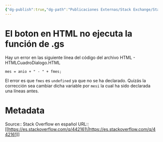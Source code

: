 ```yaml
---
{"dg-publish":true,"dg-path":"Publicaciones Externas/Stack Exchange/Stack Overflow en español/es.stackoverflow.com-442161.md","permalink":"/publicaciones-externas/stack-exchange/stack-overflow-en-espanol/es-stackoverflow-com-442161/","title":"El boton en HTML no ejecuta la función de .gs","hide":true,"noteIcon":"\"0\"","created":"2024-04-03T12:49:10.417-06:00","updated":"2024-04-05T16:43:57.247-06:00"}
---
```


# El boton en HTML no ejecuta la función de .gs

Hay un error en las siguiente línea del código del archivo HTML - HTMLCuadroDialogo.HTML


    mes = anio + " - " + fmes;

El error es que `fmes` es `undefined` ya que no se ha declarado. Quizás la corrección sea cambiar dicha variable por `mesi` la cual ha sido declarada una líneas antes. 

# Metadata
Source:: Stack Overflow en español
URL:: [[https://es.stackoverflow.com/q/442161\|https://es.stackoverflow.com/q/442161]]

